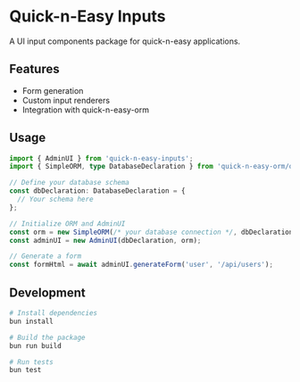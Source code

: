 # Quick-n-Easy Inputs

A UI input components package for quick-n-easy applications.

## Features

- Form generation
- Custom input renderers
- Integration with quick-n-easy-orm

## Usage

```typescript
import { AdminUI } from 'quick-n-easy-inputs';
import { SimpleORM, type DatabaseDeclaration } from 'quick-n-easy-orm/quickNEasyOrm';

// Define your database schema
const dbDeclaration: DatabaseDeclaration = {
  // Your schema here
};

// Initialize ORM and AdminUI
const orm = new SimpleORM(/* your database connection */, dbDeclaration);
const adminUI = new AdminUI(dbDeclaration, orm);

// Generate a form
const formHtml = await adminUI.generateForm('user', '/api/users');
```

## Development

```bash
# Install dependencies
bun install

# Build the package
bun run build

# Run tests
bun test
```